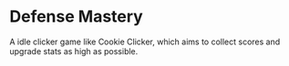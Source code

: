 # Defense Mastery
A idle clicker game like Cookie Clicker, which aims to collect scores and upgrade stats as high as possible.
